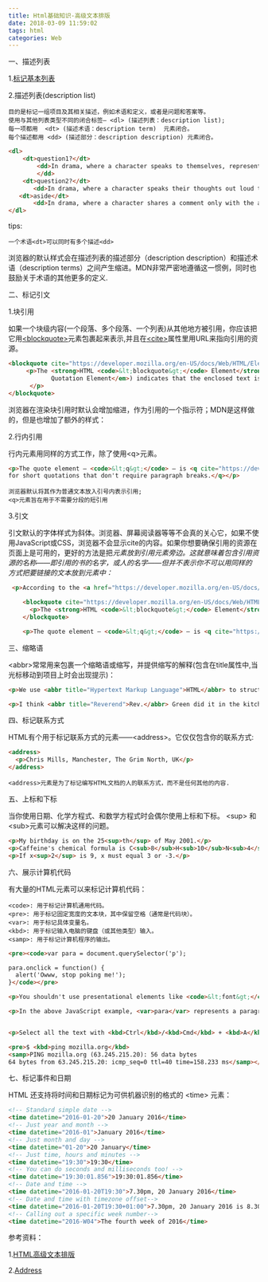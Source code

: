 ```yaml
---
title: Html基础知识-高级文本排版
date: 2018-03-09 11:59:02
tags: html
categories: Web
---
```


一、描述列表

1.[标记基本列表](https://tao1010.github.io/2018/03/08/Html基础知识-文本结构和内容/)

2.描述列表(description list)

	目的是标记一组项目及其相关描述，例如术语和定义，或者是问题和答案等。
	使用与其他列表类型不同的闭合标签— <dl> (描述列表：description list);
	每一项都用  <dt> (描述术语：description term)  元素闭合。 
	每个描述都用 <dd> (描述部分：description description) 元素闭合。

``` html
<dl>
	<dt>question1?</dt>
		<dd>In drama, where a character speaks to themselves, representing their inner thoughts or feelings and in the process relaying them to the audience (but not to other characters.)
		</dd>        
	<dt>question2?</dt>
       <dd>In drama, where a character speaks their thoughts out loud to share them with the audience and any other characters present.</dd>
   <dt>aside</dt>
       <dd>In drama, where a character shares a comment only with the audience for humorous or dramatic effect. This is usually a feeling, thought or piece of additional background information.</dd>
</dl>
```
tips:

	一个术语<dt>可以同时有多个描述<dd>
	
浏览器的默认样式会在描述列表的描述部分（description description）和描述术语（description terms）之间产生缩进。MDN非常严密地遵循这一惯例，同时也鼓励关于术语的其他更多的定义.

二、标记引文

1.块引用

如果一个块级内容(一个段落、多个段落、一个列表)从其他地方被引用，你应该把它用[&lt;blockquote&gt;](https://developer.mozilla.org/zh-CN/docs/Web/HTML/Element/blockquote)元素包裹起来表示,并且在[&lt;cite&gt;](https://developer.mozilla.org/zh-CN/docs/Web/HTML/Element/blockquote#attr-cite)属性里用URL来指向引用的资源。

``` html
<blockquote cite="https://developer.mozilla.org/en-US/docs/Web/HTML/Element/blockquote">
     <p>The <strong>HTML <code>&lt;blockquote&gt;</code> Element</strong> (or <em>HTML Block
            Quotation Element</em>) indicates that the enclosed text is an extended quotation.
      </p>
</blockquote>
```
浏览器在渲染块引用时默认会增加缩进，作为引用的一个指示符；MDN是这样做的，但是也增加了额外的样式：

2.行内引用

行内元素用同样的方式工作，除了使用&lt;q&gt;元素。

``` html
<p>The quote element — <code>&lt;q&gt;</code> — is <q cite="https://developer.mozilla.org/en-US/docs/Web/HTML/Element/q">intended
for short quotations that don't require paragraph breaks.</q></p>
```
	浏览器默认将其作为普通文本放入引号内表示引用;
	<q>元素旨在用于不需要分段的短引用
	
3.引文

引文默认的字体样式为斜体。浏览器、屏幕阅读器等等不会真的关心它，如果不使用JavaScript或CSS，浏览器不会显示cite的内容。如果你想要确保引用的资源在页面上是可用的，更好的方法是把<cite>元素放到引用元素旁边。这就意味着包含引用资源的名称——即引用的书的名字，或人的名字——但并不表示你不可以用同样的方式把要链接的文本放到<cite>元素中：

``` html
 <p>According to the <a href="https://developer.mozilla.org/en-US/docs/Web/HTML/Element/blockquote"> <cite>MDN blockquote page</cite></a>:</p>

    <blockquote cite="https://developer.mozilla.org/en-US/docs/Web/HTML/Element/blockquote">
      <p>The <strong>HTML <code>&lt;blockquote&gt;</code> Element</strong> (or <em>HTML Block Quotation Element</em>) indicates that the enclosed text is an extended quotation.</p>
    </blockquote>

    <p>The quote element — <code>&lt;q&gt;</code> — is <q cite="https://developer.mozilla.org/en-US/docs/Web/HTML/Element/q">intended for short quotations that don't require paragraph breaks.</q> -- <a href="https://developer.mozilla.org/en-US/docs/Web/HTML/Element/q"><cite>MDN q page</cite></a>.</p>
```
三、缩略语

&lt;abbr&gt;常常用来包裹一个缩略语或缩写，并提供缩写的解释(包含在title属性中,当光标移动到项目上时会出现提示)：

``` html
<p>We use <abbr title="Hypertext Markup Language">HTML</abbr> to structure our web documents.</p>

<p>I think <abbr title="Reverend">Rev.</abbr> Green did it in the kitchen with the chainsaw.</p>

```

四、标记联系方式

HTML有个用于标记联系方式的元素——&lt;address&gt;。它仅仅包含你的联系方式:

``` html
<address>
  <p>Chris Mills, Manchester, The Grim North, UK</p>
</address>
```

	<address>元素是为了标记编写HTML文档的人的联系方式，而不是任何其他的内容.
	
五、上标和下标

当你使用日期、化学方程式、和数学方程式时会偶尔使用上标和下标。 &lt;sup&gt; 和&lt;sub&gt;元素可以解决这样的问题。

``` html
<p>My birthday is on the 25<sup>th</sup> of May 2001.</p>
<p>Caffeine's chemical formula is C<sub>8</sub>H<sub>10</sub>N<sub>4</sub>O<sub>2</sub>.</p>
<p>If x<sup>2</sup> is 9, x must equal 3 or -3.</p>
```

六、展示计算机代码

有大量的HTML元素可以来标记计算机代码：

	<code>: 用于标记计算机通用代码。
	<pre>: 用于标记固定宽度的文本块，其中保留空格（通常是代码块）。
	<var>: 用于标记具体变量名。
	<kbd>: 用于标记输入电脑的键盘（或其他类型）输入。
	<samp>: 用于标记计算机程序的输出。


```html
<pre><code>var para = document.querySelector('p');

para.onclick = function() {
  alert('Owww, stop poking me!');
}</code></pre>

<p>You shouldn't use presentational elements like <code>&lt;font&gt;</code> and <code>&lt;center&gt;</code>.</p>

<p>In the above JavaScript example, <var>para</var> represents a paragraph element.</p>


<p>Select all the text with <kbd>Ctrl</kbd>/<kbd>Cmd</kbd> + <kbd>A</kbd>.</p>

<pre>$ <kbd>ping mozilla.org</kbd>
<samp>PING mozilla.org (63.245.215.20): 56 data bytes
64 bytes from 63.245.215.20: icmp_seq=0 ttl=40 time=158.233 ms</samp></pre>

```

七、标记事件和日期

HTML 还支持将时间和日期标记为可供机器识别的格式的 &lt;time&gt; 元素：

``` html
<!-- Standard simple date -->
<time datetime="2016-01-20">20 January 2016</time>
<!-- Just year and month -->
<time datetime="2016-01">January 2016</time>
<!-- Just month and day -->
<time datetime="01-20">20 January</time>
<!-- Just time, hours and minutes -->
<time datetime="19:30">19:30</time>
<!-- You can do seconds and milliseconds too! -->
<time datetime="19:30:01.856">19:30:01.856</time>
<!-- Date and time -->
<time datetime="2016-01-20T19:30">7.30pm, 20 January 2016</time>
<!-- Date and time with timezone offset-->
<time datetime="2016-01-20T19:30+01:00">7.30pm, 20 January 2016 is 8.30pm in France</time>
<!-- Calling out a specific week number-->
<time datetime="2016-W04">The fourth week of 2016</time>

```


参考资料：

1.[HTML高级文本排版](https://developer.mozilla.org/zh-CN/docs/Learn/HTML/Introduction_to_HTML/Advanced_text_formatting)

2.[Address](https://developer.mozilla.org/zh-CN/docs/Web/HTML/Element/address)